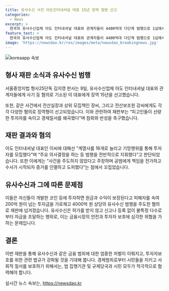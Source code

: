 ```yaml
---
title: 유사수신 사건 아도인터내셔널 대표 15년 징역 형량 선고
categories:
  - News
excerpt: >
  한국의 유사수신업체 아도 인터내셔널 대표와 관계자들이 4400억대 다단계 범행으로 1심에서 중형을 선고받았다. 대표는 징역 15년, 전산실장은 7년, 상위 모집책인은 10년, 전산보조원은 3년을 선고받았다. 재판부는 “피고인 죄질이 무겁다”며 “선량한 투자자들을 속이며 경제질서를 왜곡했다”고 비판했다. 피고인 중 대표는 범행을 주도하고 증거를 인멸하며 도피했다는 취지의 지적을 받았다. 200억 원이 넘는 투자금을 가로채고 4000억 원 상당의 유사수신 범행을 주도한 혐의로 재판에 넘겨진 것으로 알려졌다.
feature_text: >
  한국의 유사수신업체 아도 인터내셔널 대표와 관계자들이 4400억대 다단계 범행으로 1심에서 중형을 선고받았다. 대표는 징역 15년, 전산실장은 7년, 상위 모집책인은 10년, 전산보조원은 3년을 선고받았다. 재판부는 “피고인 죄질이 무겁다”며 “선량한 투자자들을 속이며 경제질서를 왜곡했다”고 비판했다. 피고인 중 대표는 범행을 주도하고 증거를 인멸하며 도피했다는 취지의 지적을 받았다. 200억 원이 넘는 투자금을 가로채고 4000억 원 상당의 유사수신 범행을 주도한 혐의로 재판에 넘겨진 것으로 알려졌다.
image: 'https://newsdao.kr/res/images/meta/newsdao_breakingnews.jpg'
---
```


<p><img src="https://newsdao.kr/res/images/meta/newsdao_breakingnews.jpg" alt="koreaapp 속보" /></p>

<h2 data-ke-size="size26">형사 재판 소식과 유사수신 범행</h2>

<p data-ke-size="size16">서울중앙지법 형사25단독 김지영 판사는 9일, 유사수신업체 아도 인터내셔널 대표와 관계자들에게 사기 등 혐의로 기소된 이 대표에게 징역 15년을 선고했습니다.</p>

<p data-ke-size="size16">또한, 같은 사건에서 전산실장과 상위 모집책인 장씨, 그리고 전산보조원 강씨에게도 각각 다양한 혐의로 징역형이 선고되었습니다. 이와 관련하여 재판부는 “피고인들이 선량한 투자자를 속이고 경제질서를 왜곡했다”며 참회와 반성을 촉구했습니다.</p>

<h2 data-ke-size="size26">재판 결과와 혐의</h2>

<p data-ke-size="size16">아도 인터내셔널 대표인 이씨에 대해선 “계열사를 16개로 늘리고 기망행위를 통해 투자자를 모집했다”며 “주요 의사결정을 하는 등 범행을 전반적으로 지휘했다”고 판단되었습니다. 또한 이에게는 “사건을 주도하지 않았다고 주장하며 공범에게 책임을 전가하고 수사가 시작되자 증거를 인멸하고 도피했다”는 점에서 꼬집었습니다.</p>

<h2 data-ke-size="size26">유사수신과 그에 따른 문제점</h2>

<p data-ke-size="size16">이들은 자신들이 개발한 코인 등에 투자하면 원금과 수익이 보장된다고 피해자를 속여 200억 원이 넘는 투자금을 가로채고 4000억 원 상당의 유사수신 범행을 주도한 혐의로 재판에 넘겨졌습니다. 유사수신은 허가를 받지 않고 신고나 등록 없이 불특정 다수로부터 자금을 조달하는 행위로, 이는 금융시장의 안전과 투자자 보호에 심각한 위협을 가하는 문제입니다.</p>

<h2 data-ke-size="size26">결론</h2>

<p data-ke-size="size16">이번 재판을 통해 유사수신과 같은 금융 범죄에 대한 엄중한 처벌이 이뤄지고, 투자자보호를 위한 관련 법규가 강화될 것을 기대해 봅니다. 경제범죄로부터 시민들을 지키고 사회적 질서를 보호하기 위해서는, 법 집행기관 및 규제당국과 시민 모두가 적극적으로 협력해야 합니다.</p>
실시간 뉴스 속보는, <a href="https://newsdao.kr" rel="dofollow">https://newsdao.kr</a>


